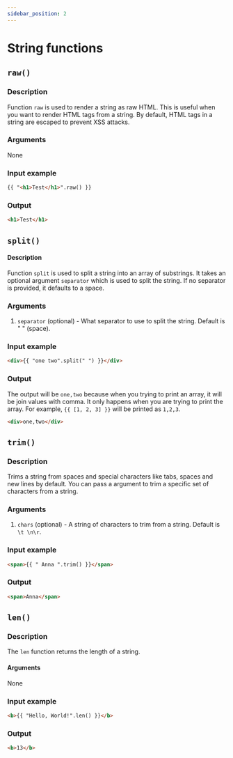 ```yaml
---
sidebar_position: 2
---
```


# String functions

## `raw()`

### Description
Function `raw` is used to render a string as raw HTML. This is useful when you want to render HTML tags from a string. By default, HTML tags in a string are escaped to prevent XSS attacks.

### Arguments
None

### Input example
```html
{{ "<h1>Test</h1>".raw() }}
```

### Output
```html
<h1>Test</h1>
```

## `split()`

#### Description
Function `split` is used to split a string into an array of substrings. It takes an optional argument `separator` which is used to split the string. If no separator is provided, it defaults to a space.

### Arguments
1. `separator` (optional) - What separator to use to split the string. Default is " " (space).

### Input example
```html
<div>{{ "one two".split(" ") }}</div>
```

### Output
The output will be `one,two` because when you trying to print an array, it will be join values with comma. It only happens when you are trying to print the array. For example, `{{ [1, 2, 3] }}` will be printed as `1,2,3`.

```html
<div>one,two</div>
```

## `trim()`

### Description
Trims a string from spaces and special characters like tabs, spaces and new lines by default. You can pass a argument to trim a specific set of characters from a string.

### Arguments
1. `chars` (optional) - A string of characters to trim from a string. Default is `\t \n\r`.

### Input example
```html
<span>{{ " Anna ".trim() }}</span>
```

### Output
```html
<span>Anna</span>
```

## `len()`

### Description
The `len` function returns the length of a string.

#### Arguments
None

### Input example
```html
<b>{{ "Hello, World!".len() }}</b>
```

### Output
```html
<b>13</b>
```
